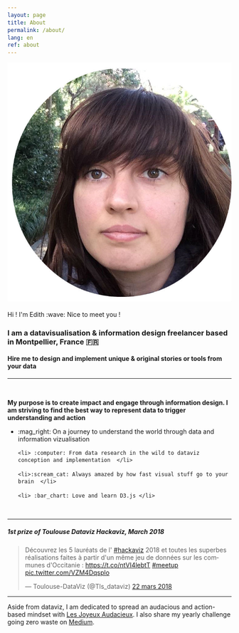 ```yaml
---
layout: page
title: About
permalink: /about/
lang: en
ref: about
---
```


<div class="centered">
  <img class="tete" src="/img/tete-ronde.jpg"/>
  <p> Hi ! I'm Edith :wave:  Nice to meet you ! </p>
</div>

### I am a datavisualisation & information design freelancer based in Montpellier, France 🇫🇷

<h4> Hire me to design and implement unique & original stories or tools from your data </h4>

<hr class="hr-border">
<br>

<p> <b>
My purpose is to create impact and engage through information design.
I am striving to find the best way to represent data to trigger understanding and action
</b> </p>

<div class="description-text">
  <ul>
    <li> :mag_right: On a journey to understand the world through data and information vizualisation </li>

    <li> :computer: From data research in the wild to dataviz conception and implementation  </li>

    <li>:scream_cat: Always amazed by how fast visual stuff go to your brain  </li>

    <li> :bar_chart: Love and learn D3.js </li>
  </ul>

</div>

<br>
<hr class="hr-border">

<div class="centered">
  <h5> 1st prize of Toulouse Dataviz Hackaviz, March 2018 </h5>
  <blockquote class="twitter-tweet tw-align-center" data-lang="fr"><p lang="fr" dir="ltr">Découvrez les 5  lauréats de l&#39;
  <a href="https://twitter.com/hashtag/hackaviz?src=hash&amp;ref_src=twsrc%5Etfw">#hackaviz</a> 2018 et toutes les superbes réalisations faites à partir d&#39;un même jeu de données sur les communes d&#39;Occitanie : <a href="https://t.co/ntVI4lebtT">https://t.co/ntVI4lebtT</a>  <a href="https://twitter.com/hashtag/meetup?src=hash&amp;ref_src=twsrc%5Etfw">#meetup</a> <a href="https://t.co/VZM4Dqsplo">pic.twitter.com/VZM4Dqsplo</a></p>&mdash; Toulouse-DataViz (@Tls_dataviz) <a href="https://twitter.com/Tls_dataviz/status/976818766586802181?ref_src=twsrc%5Etfw">22 mars 2018</a></blockquote>
  <script async src="https://platform.twitter.com/widgets.js" charset="utf-8"></script>
</div>

<hr class="hr-border">
<p class="description-text"> Aside from dataviz, I am dedicated to spread an audacious and action-based mindset with
<a class="niceLink" href="http://lesjoyeuxaudacieux.strikingly.com/" >Les Joyeux Audacieux</a>.
I also share my yearly challenge going zero waste on
<a class="niceLink" href="https://medium.com/@Ed_Patey" >Medium</a>.
</p>

